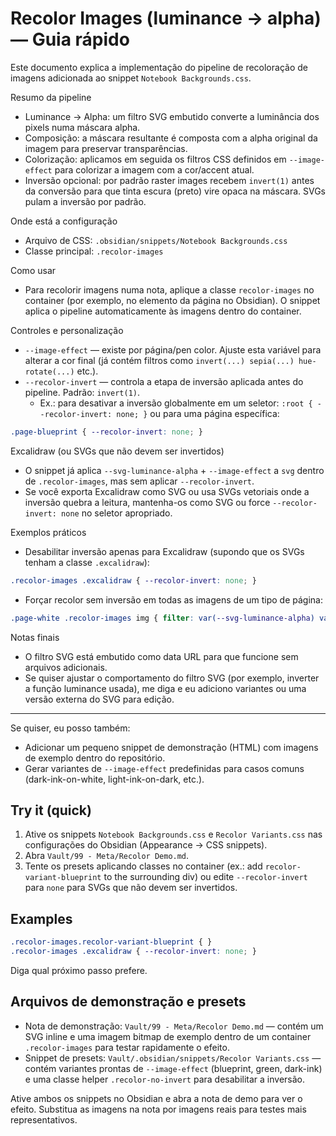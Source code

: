 # Recolor Images (luminance → alpha) — Guia rápido

Este documento explica a implementação do pipeline de recoloração de imagens adicionada ao snippet `Notebook Backgrounds.css`.

Resumo da pipeline

- Luminance → Alpha: um filtro SVG embutido converte a luminância dos pixels numa máscara alpha.
- Composição: a máscara resultante é composta com a alpha original da imagem para preservar transparências.
- Colorização: aplicamos em seguida os filtros CSS definidos em `--image-effect` para colorizar a imagem com a cor/accent atual.
- Inversão opcional: por padrão raster images recebem `invert(1)` antes da conversão para que tinta escura (preto) vire opaca na máscara. SVGs pulam a inversão por padrão.

Onde está a configuração

- Arquivo de CSS: `.obsidian/snippets/Notebook Backgrounds.css`
- Classe principal: `.recolor-images`

Como usar

- Para recolorir imagens numa nota, aplique a classe `recolor-images` no container (por exemplo, no elemento da página no Obsidian). O snippet aplica o pipeline automaticamente às imagens dentro do container.

Controles e personalização

- `--image-effect` — existe por página/pen color. Ajuste esta variável para alterar a cor final (já contém filtros como `invert(...) sepia(...) hue-rotate(...)` etc.).
- `--recolor-invert` — controla a etapa de inversão aplicada antes do pipeline. Padrão: `invert(1)`.
  - Ex.: para desativar a inversão globalmente em um seletor: `:root { --recolor-invert: none; }` ou para uma página específica:

```css
.page-blueprint { --recolor-invert: none; }
```

Excalidraw (ou SVGs que não devem ser invertidos)

- O snippet já aplica `--svg-luminance-alpha` + `--image-effect` a `svg` dentro de `.recolor-images`, mas sem aplicar `--recolor-invert`.
- Se você exporta Excalidraw como SVG ou usa SVGs vetoriais onde a inversão quebra a leitura, mantenha-os como SVG ou force `--recolor-invert: none` no seletor apropriado.

Exemplos práticos

- Desabilitar inversão apenas para Excalidraw (supondo que os SVGs tenham a classe `.excalidraw`):

```css
.recolor-images .excalidraw { --recolor-invert: none; }
```

- Forçar recolor sem inversão em todas as imagens de um tipo de página:

```css
.page-white .recolor-images img { filter: var(--svg-luminance-alpha) var(--image-effect); }
```

Notas finais

- O filtro SVG está embutido como data URL para que funcione sem arquivos adicionais.
- Se quiser ajustar o comportamento do filtro SVG (por exemplo, inverter a função luminance usada), me diga e eu adiciono variantes ou uma versão externa do SVG para edição.

---

 Se quiser, eu posso também:
 - Adicionar um pequeno snippet de demonstração (HTML) com imagens de exemplo dentro do repositório.
 - Gerar variantes de `--image-effect` predefinidas para casos comuns (dark-ink-on-white, light-ink-on-dark, etc.).

 ## Try it (quick)

 1. Ative os snippets `Notebook Backgrounds.css` e `Recolor Variants.css` nas configurações do Obsidian (Appearance → CSS snippets).
 2. Abra `Vault/99 - Meta/Recolor Demo.md`.
 3. Tente os presets aplicando classes no container (ex.: add `recolor-variant-blueprint` to the surrounding div) ou edite `--recolor-invert` para `none` para SVGs que não devem ser invertidos.

 ## Examples

 ```css
 .recolor-images.recolor-variant-blueprint { }
 .recolor-images .excalidraw { --recolor-invert: none; }
 ```

Diga qual próximo passo prefere.

## Arquivos de demonstração e presets

- Nota de demonstração: `Vault/99 - Meta/Recolor Demo.md` — contém um SVG inline e uma imagem bitmap de exemplo dentro de um container `.recolor-images` para testar rapidamente o efeito.
- Snippet de presets: `Vault/.obsidian/snippets/Recolor Variants.css` — contém variantes prontas de `--image-effect` (blueprint, green, dark-ink) e uma classe helper `.recolor-no-invert` para desabilitar a inversão.

Ative ambos os snippets no Obsidian e abra a nota de demo para ver o efeito. Substitua as imagens na nota por imagens reais para testes mais representativos.